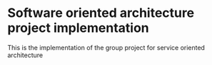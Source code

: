 # Software oriented architecture project implementation
This is the implementation of the group project for service oriented architecture
